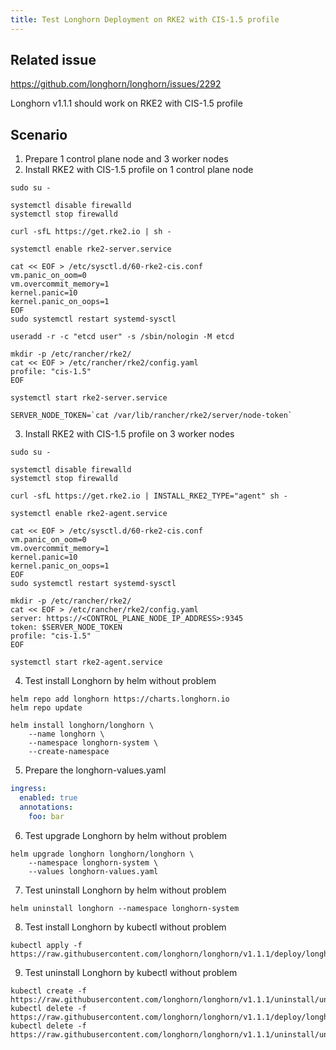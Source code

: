 ```yaml
---
title: Test Longhorn Deployment on RKE2 with CIS-1.5 profile
---
```


## Related issue

https://github.com/longhorn/longhorn/issues/2292

Longhorn v1.1.1 should work on RKE2 with CIS-1.5 profile

## Scenario
1. Prepare 1 control plane node and 3 worker nodes
2. Install RKE2 with CIS-1.5 profile on 1 control plane node
```shell
sudo su -

systemctl disable firewalld
systemctl stop firewalld

curl -sfL https://get.rke2.io | sh -

systemctl enable rke2-server.service

cat << EOF > /etc/sysctl.d/60-rke2-cis.conf
vm.panic_on_oom=0
vm.overcommit_memory=1
kernel.panic=10
kernel.panic_on_oops=1
EOF
sudo systemctl restart systemd-sysctl

useradd -r -c "etcd user" -s /sbin/nologin -M etcd

mkdir -p /etc/rancher/rke2/
cat << EOF > /etc/rancher/rke2/config.yaml
profile: "cis-1.5"
EOF

systemctl start rke2-server.service

SERVER_NODE_TOKEN=`cat /var/lib/rancher/rke2/server/node-token`
```
3. Install RKE2 with CIS-1.5 profile on 3 worker nodes
```shell
sudo su -

systemctl disable firewalld
systemctl stop firewalld

curl -sfL https://get.rke2.io | INSTALL_RKE2_TYPE="agent" sh -

systemctl enable rke2-agent.service

cat << EOF > /etc/sysctl.d/60-rke2-cis.conf
vm.panic_on_oom=0
vm.overcommit_memory=1
kernel.panic=10
kernel.panic_on_oops=1
EOF
sudo systemctl restart systemd-sysctl

mkdir -p /etc/rancher/rke2/
cat << EOF > /etc/rancher/rke2/config.yaml
server: https://<CONTROL_PLANE_NODE_IP_ADDRESS>:9345
token: $SERVER_NODE_TOKEN
profile: "cis-1.5"
EOF

systemctl start rke2-agent.service
```

4. Test install Longhorn by helm without problem
```shell
helm repo add longhorn https://charts.longhorn.io
helm repo update

helm install longhorn/longhorn \
    --name longhorn \
    --namespace longhorn-system \
    --create-namespace
```
5. Prepare the longhorn-values.yaml
```yaml
ingress:
  enabled: true
  annotations:
    foo: bar
```
6. Test upgrade Longhorn by helm without problem
```shell
helm upgrade longhorn longhorn/longhorn \
    --namespace longhorn-system \
    --values longhorn-values.yaml
```
7. Test uninstall Longhorn by helm without problem
```shell
helm uninstall longhorn --namespace longhorn-system
```
8. Test install Longhorn by kubectl without problem
```shell
kubectl apply -f https://raw.githubusercontent.com/longhorn/longhorn/v1.1.1/deploy/longhorn.yaml
```
9. Test uninstall Longhorn by kubectl without problem
```shell
kubectl create -f https://raw.githubusercontent.com/longhorn/longhorn/v1.1.1/uninstall/uninstall.yaml
kubectl delete -f https://raw.githubusercontent.com/longhorn/longhorn/v1.1.1/deploy/longhorn.yaml
kubectl delete -f https://raw.githubusercontent.com/longhorn/longhorn/v1.1.1/uninstall/uninstall.yaml
```
